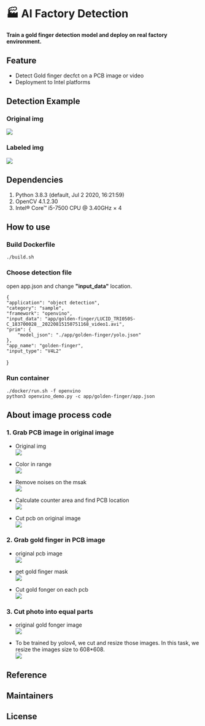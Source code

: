 # :factory: AI Factory Detection
**Train a gold finger detection model and deploy on real factory environment.**

## Feature

- Detect Gold finger decfct on a PCB image or video
- Deployment to Intel platforms


## Detection Example

###  Original img
![](README_intro_img/ori_img.png)
### Labeled img
![](README_intro_img/result.png)


## Dependencies
1. Python 3.8.3 (default, Jul  2 2020, 16:21:59)
2. OpenCV 4.1.2.30
3. Intel® Core™ i5-7500 CPU @ 3.40GHz × 4

## How to use

### Build Dockerfile
    ./build.sh
### Choose detection file
open app.json and change **"input_data"** location.
    
    {
    "application": "object detection",
    "category": "sample",
    "framework": "openvino",
    "input_data": "app/golden-finger/LUCID_TRI050S-C_183700028__20220815150751168_video1.avi",
    "prim": {
        "model_json": "./app/golden-finger/yolo.json"
    },
    "app_name": "golden-finger",
    "input_type": "V4L2"
}
### Run container
    ./docker/run.sh -f openvino
    python3 openvino_demo.py -c app/golden-finger/app.json
    

## About image process code 

### 1. Grab PCB image in original image
* Original img<br>
![](README_intro_img/ori_img.png)

* Color in range<br>
![](README_intro_img/pcb_mask_with_noises.png)

* Remove noises on the msak<br>
![](README_intro_img/remove_noise_mask.png)

* Calculate counter area and find PCB location<br>
![](README_intro_img/pcb_mask1.png)

* Cut pcb on original image<br>
![](README_intro_img/cut_pcb.png)

### 2. Grab gold finger in PCB image
- original pcb image<br>
![](README_intro_img/cut_pcb.png)

- get gold finger mask<br>
![](README_intro_img/finger_mask.png)

- Cut gold fonger on each pcb<br>
![](README_intro_img/cut_finger.png)


### 3. Cut photo into equal parts
- original  gold fonger image<br>
![](README_intro_img/cut_finger.png)

- To be trained by yolov4, we cut and resize those images. 
In this task, we resize the images size to 608*608.<br>
![](README_intro_img/tar_back1.png)


## Reference

## Maintainers

## License
